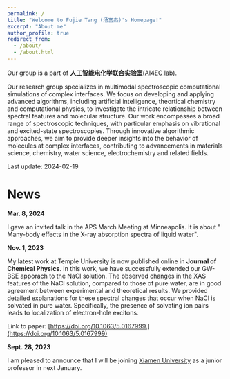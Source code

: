 ```yaml
---
permalink: /
title: "Welcome to Fujie Tang (汤富杰)'s Homepage!"
excerpt: "About me"
author_profile: true
redirect_from: 
  - /about/
  - /about.html
---
```

Our group is a part of [**人工智能电化学联合实验室**(AI4EC lab)](http://www.ikkem.com/newsshow3.php?cid=43&id=926). 

Our research group specializes in multimodal spectroscopic computational simulations of complex interfaces. We focus on developing and applying advanced algorithms, including artificial intelligence, theortical chemistry and computational physics, to investigate the intricate relationship between spectral features and molecular structure. Our work encompasses a broad range of spectroscopic techniques, with particular emphasis on vibrational and excited-state spectroscopies. Through innovative algorithmic approaches, we aim to provide deeper insights into the behavior of molecules at complex interfaces, contributing to advancements in materials science, chemistry, water science, electrochemistry and related fields.





Last update: 2024-02-19

News
======
**Mar. 8, 2024**

I gave an invited talk in the APS March Meeting at Minneapolis. It is about " Many-body effects in the X-ray absorption spectra of liquid water".



**Nov. 1, 2023**

My latest work at Temple University is now published online in **Journal of Chemical Physics**. In this work, we have successfully extended our GW-BSE apporach to the NaCl solution. The observed changes in the XAS features of the NaCl solution, compared to those of pure water, are in good agreement between experimental and theoretical results. We provided detailed explanations for these spectral changes that occur when NaCl is solvated in pure water. Specifically, the presence of solvating ion pairs leads to localization of electron-hole excitons.

Link to paper: [https://doi.org/10.1063/5.0167999.](https://doi.org/10.1063/5.0167999)



**Sept. 28, 2023**

I am pleased to announce that I will be joining [Xiamen University](https://www.xmu.edu.cn/) as a junior professor in next January.


